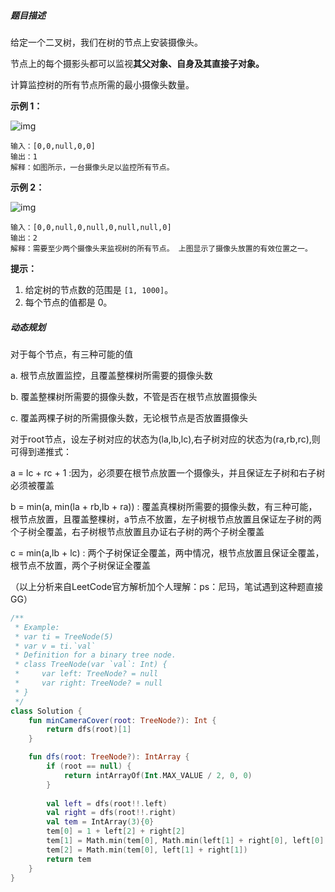 ##### 题目描述

给定一个二叉树，我们在树的节点上安装摄像头。

节点上的每个摄影头都可以监视**其父对象、自身及其直接子对象。**

计算监控树的所有节点所需的最小摄像头数量。

 

**示例 1：**

![img](https://assets.leetcode-cn.com/aliyun-lc-upload/uploads/2018/12/29/bst_cameras_01.png)

```
输入：[0,0,null,0,0]
输出：1
解释：如图所示，一台摄像头足以监控所有节点。
```

**示例 2：**

![img](https://assets.leetcode-cn.com/aliyun-lc-upload/uploads/2018/12/29/bst_cameras_02.png)

```
输入：[0,0,null,0,null,0,null,null,0]
输出：2
解释：需要至少两个摄像头来监视树的所有节点。 上图显示了摄像头放置的有效位置之一。
```


**提示：**

1. 给定树的节点数的范围是 `[1, 1000]`。
2. 每个节点的值都是 0。

##### 动态规划

对于每个节点，有三种可能的值

a. 根节点放置监控，且覆盖整棵树所需要的摄像头数

b. 覆盖整棵树所需要的摄像头数，不管是否在根节点放置摄像头

c. 覆盖两棵子树的所需摄像头数，无论根节点是否放置摄像头



对于root节点，设左子树对应的状态为(la,lb,lc),右子树对应的状态为(ra,rb,rc),则可得到递推式：

a = lc + rc + 1  :因为，必须要在根节点放置一个摄像头，并且保证左子树和右子树必须被覆盖

b = min(a, min(la + rb,lb + ra))  : 覆盖真棵树所需要的摄像头数，有三种可能，根节点放置，且覆盖整棵树，a节点不放置，左子树根节点放置且保证左子树的两个子树全覆盖，右子树根节点放置且办证右子树的两个子树全覆盖

c = min(a,lb + lc) :  两个子树保证全覆盖，两中情况，根节点放置且保证全覆盖，根节点不放置，两个子树保证全覆盖



（以上分析来自LeetCode官方解析加个人理解：ps：尼玛，笔试遇到这种题直接GG）



```kotlin
/**
 * Example:
 * var ti = TreeNode(5)
 * var v = ti.`val`
 * Definition for a binary tree node.
 * class TreeNode(var `val`: Int) {
 *     var left: TreeNode? = null
 *     var right: TreeNode? = null
 * }
 */
class Solution {
    fun minCameraCover(root: TreeNode?): Int {
        return dfs(root)[1]
    }

    fun dfs(root: TreeNode?): IntArray {
        if (root == null) {
            return intArrayOf(Int.MAX_VALUE / 2, 0, 0)
        }
        
        val left = dfs(root!!.left)
        val right = dfs(root!!.right)
        val tem = IntArray(3){0}
        tem[0] = 1 + left[2] + right[2]
        tem[1] = Math.min(tem[0], Math.min(left[1] + right[0], left[0] + right[1]))
        tem[2] = Math.min(tem[0], left[1] + right[1])
        return tem
    }
}
```

